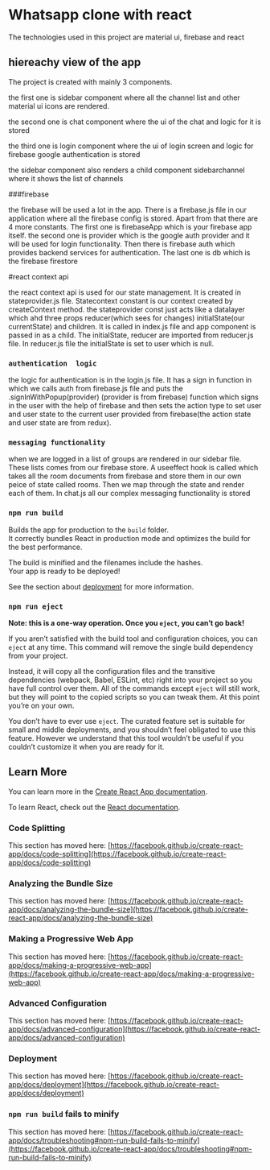 # Whatsapp clone with react

The technologies used in this project are material ui, firebase and react

## hiereachy view of the app

The project is created with mainly 3 components.

the first one is sidebar component where all the channel list and other material ui icons are rendered.

the second one is chat component where the ui of the chat and logic for it is stored

the third one is login component where the ui of login screen and logic for firebase google authentication is stored

the sidebar component also renders a child component sidebarchannel where it shows the list of channels

###firebase

the firebase will be used a lot in the app. There is a firebase.js file in our application where all the firebase config is stored. Apart from that there are 4 more constants. The first one is firebaseApp which is your firebase app itself. the second one is provider which is the google auth provider and it will be used for login functionality. Then there is firebase auth which provides backend services for authentication. The last one is db which is the firebase firestore

#react context api

the react context api is used for our state management. It is created in stateprovider.js file. Statecontext constant is our context created by createContext method. the stateprovider const just acts like a datalayer which ahd three props reducer(which sees for changes) initialState(our currentState) and children. It is called in index.js file and app component is passed in as a child. The initialState, reducer are imported from reducer.js file. In reducer.js file the initialState is set to user which is null.

### `authentication  logic`

the logic for authentication is in the login.js file. It has a sign in function in which we calls auth from firebase.js file and puts the .signInWithPopup(provider) (provider is from firebase) function which signs in the user with the help of firebase and then sets the action type to set user and user state to the current user provided from firebase(the action state and user state are from redux).

### `messaging functionality`

when we are logged in a list of groups are rendered in our sidebar file. These lists comes from our firebase store. A useeffect hook is called which takes all the room documents from firebase and store them in our own peice of state called rooms. Then we map through the state and render each of them. In chat.js all our complex messaging functionality is stored


### `npm run build`

Builds the app for production to the `build` folder.\
It correctly bundles React in production mode and optimizes the build for the best performance.

The build is minified and the filenames include the hashes.\
Your app is ready to be deployed!

See the section about [deployment](https://facebook.github.io/create-react-app/docs/deployment) for more information.

### `npm run eject`

**Note: this is a one-way operation. Once you `eject`, you can’t go back!**

If you aren’t satisfied with the build tool and configuration choices, you can `eject` at any time. This command will remove the single build dependency from your project.

Instead, it will copy all the configuration files and the transitive dependencies (webpack, Babel, ESLint, etc) right into your project so you have full control over them. All of the commands except `eject` will still work, but they will point to the copied scripts so you can tweak them. At this point you’re on your own.

You don’t have to ever use `eject`. The curated feature set is suitable for small and middle deployments, and you shouldn’t feel obligated to use this feature. However we understand that this tool wouldn’t be useful if you couldn’t customize it when you are ready for it.

## Learn More

You can learn more in the [Create React App documentation](https://facebook.github.io/create-react-app/docs/getting-started).

To learn React, check out the [React documentation](https://reactjs.org/).

### Code Splitting

This section has moved here: [https://facebook.github.io/create-react-app/docs/code-splitting](https://facebook.github.io/create-react-app/docs/code-splitting)

### Analyzing the Bundle Size

This section has moved here: [https://facebook.github.io/create-react-app/docs/analyzing-the-bundle-size](https://facebook.github.io/create-react-app/docs/analyzing-the-bundle-size)

### Making a Progressive Web App

This section has moved here: [https://facebook.github.io/create-react-app/docs/making-a-progressive-web-app](https://facebook.github.io/create-react-app/docs/making-a-progressive-web-app)

### Advanced Configuration

This section has moved here: [https://facebook.github.io/create-react-app/docs/advanced-configuration](https://facebook.github.io/create-react-app/docs/advanced-configuration)

### Deployment

This section has moved here: [https://facebook.github.io/create-react-app/docs/deployment](https://facebook.github.io/create-react-app/docs/deployment)

### `npm run build` fails to minify

This section has moved here: [https://facebook.github.io/create-react-app/docs/troubleshooting#npm-run-build-fails-to-minify](https://facebook.github.io/create-react-app/docs/troubleshooting#npm-run-build-fails-to-minify)
